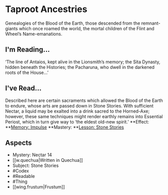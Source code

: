 # Taproot Ancestries
Genealogies of the Blood of the Earth, those descended from the remnant-giants which once roamed the world, the mortal children of the Flint and Wheel’s Name-emanations.
## I'm Reading...
‘The line of Antaios, kept alive in the Lionsmith’s memory; the Sita Dynasty, hidden beneath the Histories; the Pacharuna, who dwell in the darkened roots of the House…’
## I've Read...
Described here are certain sacraments which allowed the Blood of the Earth to endure, whose arts are passed down in Stone Stories. With sufficient Nectar, a liquid may be exalted into a drink sacred to the Horned-Axe; however, these same techniques might render earthly remains into Essential Periost, which in turn give way to ‘the eldest old-new spirit.’
**Effect: **[Memory: Impulse](https://uadaf.theevilroot.xyz/rowenarium/element/mem.impulse)
**Mastery: **[Lesson: Stone Stories](https://uadaf.theevilroot.xyz/rowenarium/element/x.stonestories)
## Aspects
- Mystery: Nectar 14
- [[w.quechua|Written in Quechua]]
- Subject: Stone Stories
- #Codex
- #Readable
- #Thing
- [[wing.frustum|Frustum]]